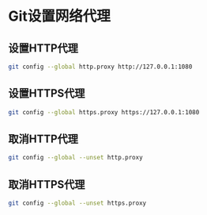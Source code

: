 # Git设置网络代理

## 设置HTTP代理

```bash
git config --global http.proxy http://127.0.0.1:1080
```

## 设置HTTPS代理

```bash
git config --global https.proxy https://127.0.0.1:1080
```

## 取消HTTP代理

```bash
git config --global --unset http.proxy
```

## 取消HTTPS代理

```bash
git config --global --unset https.proxy
```
